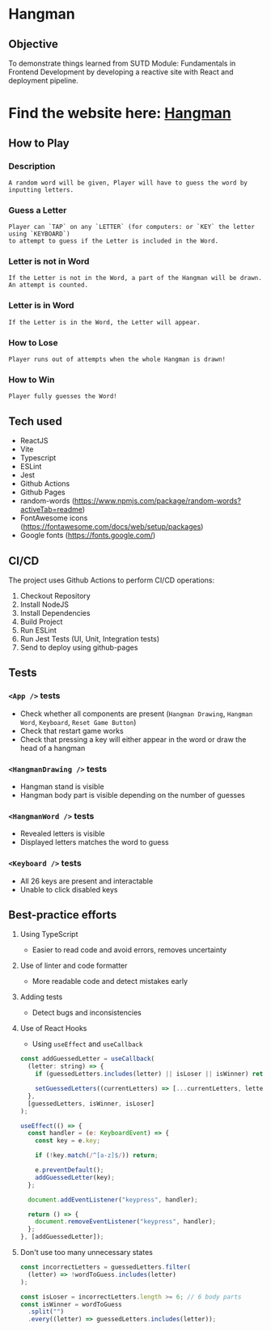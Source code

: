 # Hangman

## Objective
To demonstrate things learned from SUTD Module: Fundamentals in Frontend Development by developing a reactive site with React and deployment pipeline.

# Find the website here: [Hangman](https://austin-jrh.github.io/hangman/)

## How to Play

### Description
```
A random word will be given, Player will have to guess the word by inputting letters.
```

### Guess a Letter

``` 
Player can `TAP` on any `LETTER` (for computers: or `KEY` the letter using `KEYBOARD`) 
to attempt to guess if the Letter is included in the Word. 
```

### Letter is not in Word

```
If the Letter is not in the Word, a part of the Hangman will be drawn. An attempt is counted.
```

### Letter is in Word

```
If the Letter is in the Word, the Letter will appear.
```

### How to Lose

```
Player runs out of attempts when the whole Hangman is drawn!
```

### How to Win

```
Player fully guesses the Word!
```

## Tech used
- ReactJS
- Vite
- Typescript
- ESLint
- Jest
- Github Actions
- Github Pages
- random-words (https://www.npmjs.com/package/random-words?activeTab=readme)
- FontAwesome icons (https://fontawesome.com/docs/web/setup/packages)
- Google fonts (https://fonts.google.com/)

## CI/CD
The project uses Github Actions to perform CI/CD operations:

1. Checkout Repository
1. Install NodeJS
1. Install Dependencies
1. Build Project
1. Run ESLint
1. Run Jest Tests (UI, Unit, Integration tests)
1. Send to deploy using github-pages

## Tests
### `<App />` tests

- Check whether all components are present (`Hangman Drawing`, `Hangman Word`, `Keyboard`, `Reset Game Button`)
- Check that restart game works
- Check that pressing a key will either appear in the word or draw the head of a hangman

### `<HangmanDrawing />` tests

- Hangman stand is visible
- Hangman body part is visible depending on the number of guesses

### `<HangmanWord />` tests

- Revealed letters is visible
- Displayed letters matches the word to guess

### `<Keyboard />` tests

- All 26 keys are present and interactable
- Unable to click disabled keys

## Best-practice efforts

1. Using TypeScript

    - Easier to read code and avoid errors, removes uncertainty

1. Use of linter and code formatter

    - More readable code and detect mistakes early

1. Adding tests

    - Detect bugs and inconsistencies

1. Use of React Hooks

    - Using `useEffect` and `useCallback`

    ```js
    const addGuessedLetter = useCallback(
      (letter: string) => {
        if (guessedLetters.includes(letter) || isLoser || isWinner) return;

        setGuessedLetters((currentLetters) => [...currentLetters, letter]);
      },
      [guessedLetters, isWinner, isLoser]
    );

    useEffect(() => {
      const handler = (e: KeyboardEvent) => {
        const key = e.key;

        if (!key.match(/^[a-z]$/)) return;

        e.preventDefault();
        addGuessedLetter(key);
      };

      document.addEventListener("keypress", handler);

      return () => {
        document.removeEventListener("keypress", handler);
      };
    }, [addGuessedLetter]);
    ```

1. Don't use too many unnecessary states

    ```js
    const incorrectLetters = guessedLetters.filter(
      (letter) => !wordToGuess.includes(letter)
    );

    const isLoser = incorrectLetters.length >= 6; // 6 body parts
    const isWinner = wordToGuess
      .split("")
      .every((letter) => guessedLetters.includes(letter));
    ```



